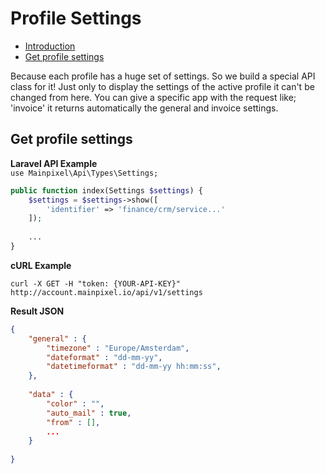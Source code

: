 # Profile Settings 
- [Introduction](#introduction) 
- [Get profile settings](#get-profile-settings) 

Because each profile has a huge set of settings. So we build a special API class for it! Just only to display the settings of the active profile it can't be changed from here.
You can give a specific app with the request like; 'invoice' it returns automatically the general and invoice settings.

<a name="get-profile-settings"></a>
## Get profile settings


**Laravel API Example**     
`use Mainpixel\Api\Types\Settings;`    

```php
public function index(Settings $settings) {
    $settings = $settings->show([
	    'identifier' => 'finance/crm/service...'
    ]);
    
    ...
}
```

**cURL Example**
```curl
curl -X GET -H "token: {YOUR-API-KEY}" http://account.mainpixel.io/api/v1/settings
```

**Result JSON**

```json
{
    "general" : {
	    "timezone" : "Europe/Amsterdam",
	    "dateformat" : "dd-mm-yy",
	    "datetimeformat" : "dd-mm-yy hh:mm:ss",
    },
    
    "data" : {
	    "color" : "",
	    "auto_mail" : true,
	    "from" : [],
	    ... 
    }
   
}
``` 

